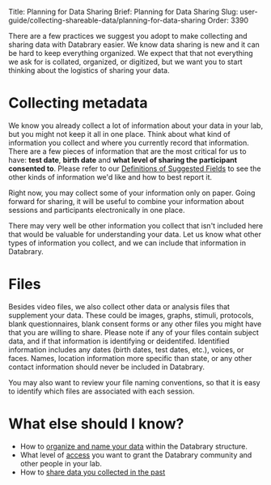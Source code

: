 Title: Planning for Data Sharing
Brief: Planning for Data Sharing
Slug: user-guide/collecting-shareable-data/planning-for-data-sharing
Order: 3390

There are a few practices we suggest you adopt to make collecting and sharing data with Databrary easier.
We know data sharing is new and it can be hard to keep everything organized. We expect that that not everything we ask for is collated, organized, or digitized, but we want you to start thinking about the logistics of sharing your data.  

# Collecting metadata

We know you already collect a lot of information about your data in your lab, but you might not keep it all in one place. Think about what kind of information you collect and where you currently record that information. There are a few pieces of information that are the most critical for us to have: **test date**, **birth date** and **what level of sharing the participant consented to**. Please refer to our [Definitions of Suggested Fields](planning-for-data-sharing/definitions_of_suggested_fields.md) to see the other kinds of information we'd like and how to best report it. 

Right now, you may collect some of your information only on paper. Going forward for sharing, it will be useful to combine your information about sessions and participants electronically in one place.

There may very well be other information you collect that isn't included here that would be valuable for understanding your data. Let us know what other types of information you collect, and we can include that information in Databrary.


# Files

Besides video files, we also collect other data or analysis files that supplement your data. These could be images, graphs, stimuli, protocols, blank questionnaires, blank consent forms or any other files you might have that you are willing to share. Please note if any of your files contain subject data, and if that information is identifying or deidentifed. Identified information includes any dates (birth dates, test dates, etc.), voices, or faces. Names, location information more specific than state, or any other contact information should never be included in Databrary.

You may also want to review your file naming conventions, so that it is easy to identify which files are associated with each session.

# What else should I know?

* How to [organize and name your data](../contributing-data/organizing-your-data.md) within the Databrary structure.
* What level of [access](../contributing-data/sharing-your-data.md) you want to grant the Databrary community and other people in your lab.
* How to [share data you collected in the past](grandfathering-data.md)
